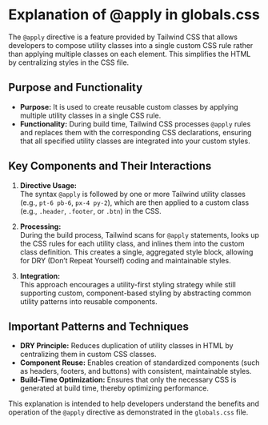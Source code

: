 # Explanation of @apply in globals.css

The `@apply` directive is a feature provided by Tailwind CSS that allows developers to compose utility classes into a single custom CSS rule rather than applying multiple classes on each element. This simplifies the HTML by centralizing styles in the CSS file.

## Purpose and Functionality

- **Purpose:** It is used to create reusable custom classes by applying multiple utility classes in a single CSS rule.
- **Functionality:** During build time, Tailwind CSS processes `@apply` rules and replaces them with the corresponding CSS declarations, ensuring that all specified utility classes are integrated into your custom styles.

## Key Components and Their Interactions

1. **Directive Usage:**  
   The syntax `@apply` is followed by one or more Tailwind utility classes (e.g., `pt-6 pb-6`, `px-4 py-2`), which are then applied to a custom class (e.g., `.header`, `.footer`, or `.btn`) in the CSS.

2. **Processing:**  
   During the build process, Tailwind scans for `@apply` statements, looks up the CSS rules for each utility class, and inlines them into the custom class definition. This creates a single, aggregated style block, allowing for DRY (Don’t Repeat Yourself) coding and maintainable styles.

3. **Integration:**  
   This approach encourages a utility-first styling strategy while still supporting custom, component-based styling by abstracting common utility patterns into reusable components.

## Important Patterns and Techniques

- **DRY Principle:** Reduces duplication of utility classes in HTML by centralizing them in custom CSS classes.
- **Component Reuse:** Enables creation of standardized components (such as headers, footers, and buttons) with consistent, maintainable styles.
- **Build-Time Optimization:** Ensures that only the necessary CSS is generated at build time, thereby optimizing performance.

This explanation is intended to help developers understand the benefits and operation of the `@apply` directive as demonstrated in the `globals.css` file.